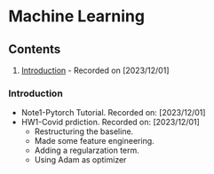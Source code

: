 # Machine Learning 

## Contents
1. [Introduction](#introduction) - Recorded on [2023/12/01]

### Introduction
- Note1-Pytorch Tutorial. Recorded on: [2023/12/01]
- HW1-Covid prdiction. Recorded on: [2023/12/01]
  - Restructuring the baseline.
  - Made some feature engineering.
  - Adding a regularzation term. 
  - Using Adam as optimizer
